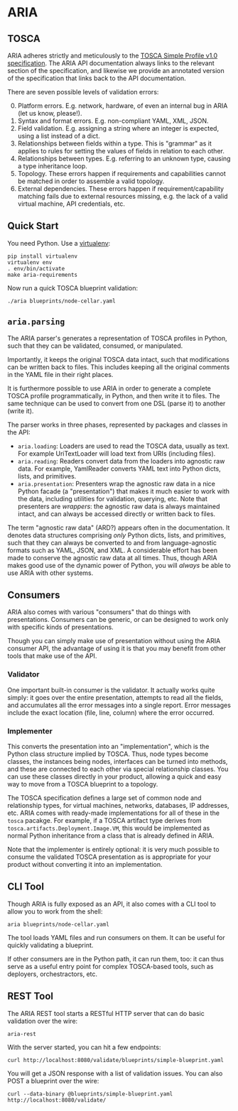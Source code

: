 ARIA
====

TOSCA
-----

ARIA adheres strictly and meticulously to the [TOSCA Simple Profile v1.0 specification](http://docs.oasis-open.org/tosca/TOSCA-Simple-Profile-YAML/v1.0/csprd02/TOSCA-Simple-Profile-YAML-v1.0-csprd02.html).
The ARIA API documentation always links to the relevant section of the specification, and
likewise we provide an annotated version of the specification that links back to the API
documentation.

There are seven possible levels of validation errors:

0. Platform errors. E.g. network, hardware, of even an internal bug in ARIA (let us know, please!).
1. Syntax and format errors. E.g. non-compliant YAML, XML, JSON.
2. Field validation. E.g. assigning a string where an integer is expected, using a list instead of a dict.
3. Relationships between fields within a type. This is "grammar" as it applies to rules for setting the values of fields in relation to each other.
4. Relationships between types. E.g. referring to an unknown type, causing a type inheritance loop. 
5. Topology. These errors happen if requirements and capabilities cannot be matched in order to assemble a valid topology.
6. External dependencies. These errors happen if requirement/capability matching fails due to external resources missing, e.g. the lack of a valid virtual machine, API credentials, etc. 


Quick Start
-----------

You need Python. Use a [virtualenv](https://virtualenv.pypa.io/en/stable/):

	pip install virtualenv
	virtualenv env
	. env/bin/activate
	make aria-requirements

Now run a quick TOSCA blueprint validation:

	./aria blueprints/node-cellar.yaml 


`aria.parsing`
---------------

The ARIA parser's generates a representation of TOSCA profiles in Python, such that they
can be validated, consumed, or manipulated.

Importantly, it keeps the original TOSCA data intact, such that modifications can be
written back to files. This includes keeping all the original comments in the YAML
file in their right places.

It is furthermore possible to use ARIA in order to generate a complete TOSCA profile
programmatically, in Python, and then write it to files. The same technique can be
used to convert from one DSL (parse it) to another (write it).

The parser works in three phases, represented by packages and classes in the API:

* `aria.loading`: Loaders are used to read the TOSCA data, usually as text.
  For example UriTextLoader will load text from URIs (including files).
* `aria.reading`: Readers convert data from the loaders into agnostic raw
  data. For example, YamlReader converts YAML text into Python dicts, lists, and
  primitives.
* `aria.presentation`: Presenters wrap the agnostic raw data in a nice
  Python facade (a "presentation") that makes it much easier to work with the data,
  including utilities for validation, querying, etc. Note that presenters are
  _wrappers_: the agnostic raw data is always maintained intact, and can always be
  accessed directly or written back to files.

The term "agnostic raw data" (ARD?) appears often in the documentation. It denotes
data structures comprising _only_ Python dicts, lists, and primitives, such that
they can always be converted to and from language-agnostic formats such as YAML,
JSON, and XML. A considerable effort has been made to conserve the agnostic raw
data at all times. Thus, though ARIA makes good use of the dynamic power of Python,
you will _always_ be able to use ARIA with other systems.


Consumers
---------

ARIA also comes with various "consumers" that do things with presentations. Consumers
can be generic, or can be designed to work only with specific kinds of presentations.

Though you can simply make use of presentation without using the ARIA consumer API,
the advantage of using it is that you may benefit from other tools that make use of
the API.

### Validator

One important built-in consumer is the validator. It actually works quite simply:
it goes over the entire presentation, attempts to read all the fields, and accumulates
all the error messages into a single report. Error messages include the exact location
(file, line, column) where the error occurred.

### Implementer

This converts the presentation into an "implementation", which is the Python class
structure implied by TOSCA. Thus, node types become classes, the instances being
nodes, interfaces can be turned into methods, and these are connected to each other
via special relationship classes. You can use these classes directly in your product,
allowing a quick and easy way to move from a TOSCA blueprint to a topology.

The TOSCA specification defines a large set of common node and relationship types,
for virtual machines, networks, databases, IP addresses, etc. ARIA comes with
ready-made implementations for all of these in the `tosca` pacakge. For example,
if a TOSCA artifact type derives from `tosca.artifacts.Deployment.Image.VM`, this
would be implemented as normal Python inheritance from a class that is already
defined in ARIA.

Note that the implementer is entirely optional: it is very much possible to consume
the validated TOSCA presentation as is appropriate for your product without converting
it into an implementation.


CLI Tool
--------

Though ARIA is fully exposed as an API, it also comes with a CLI tool to allow you to
work from the shell:

	aria blueprints/node-cellar.yaml

The tool loads YAML files and run consumers on them. It can be useful for quickly
validating a blueprint.

If other consumers are in the Python path, it can run them, too: it can thus serve as
a useful entry point for complex TOSCA-based tools, such as deployers, orchestractors,
etc.

REST Tool
---------

The ARIA REST tool starts a RESTful HTTP server that can do basic validation over the
wire:

    aria-rest

With the server started, you can hit a few endpoints:

    curl http://localhost:8080/validate/blueprints/simple-blueprint.yaml

You will get a JSON response with a list of validation issues. You can also POST a
blueprint over the wire:

    curl --data-binary @blueprints/simple-blueprint.yaml http://localhost:8080/validate/
